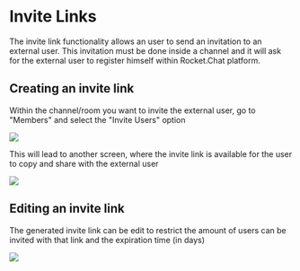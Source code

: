 # Invite Links

The invite link functionality allows an user to send an invitation to an external user. This invitation must be done inside a channel and it will ask for the external user to register himself within Rocket.Chat platform.

## Creating an invite link

Within the channel/room you want to invite the external user, go to "Members" and select the "Invite Users" option

![](../../../.gitbook/assets/invite_1.png)

This will lead to another screen, where the invite link is available for the user to copy and share with the external user

![](../../../.gitbook/assets/invite_2.png)

## Editing an invite link

The generated invite link can be edit to restrict the amount of users can be invited with that link and the expiration time \(in days\)

![](../../../.gitbook/assets/invite_3.png)

